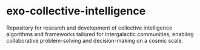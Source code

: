# exo-collective-intelligence
Repository for research and development of collective intelligence algorithms and frameworks tailored for intergalactic communities, enabling collaborative problem-solving and decision-making on a cosmic scale.
